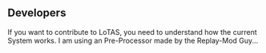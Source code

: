 ## Developers
If you want to contribute to LoTAS, you need to understand how the current System works. I am using an Pre-Processor made by the Replay-Mod Guy...